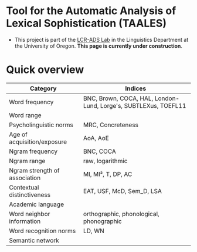 
# Tool for the Automatic Analysis of Lexical Sophistication (TAALES)

- This project is part of the [LCR-ADS Lab](https://lcr-ads-lab.github.io/LCR-ADS-Home/) in the Linguistics Department at the University of Oregon. **This page is currently under construction**.  

# Quick overview

| Category                                    | Indices                                 |
|---------------------------------------------|-----------------------------------------|
| Word frequency                              | BNC, Brown, COCA, HAL, London-Lund, Lorge's, SUBTLEXus, TOEFL11                                       |
| Word range                                  |                                         |
| Psycholinguistic norms                      | MRC, Concreteness         |
| Age of acquisition/exposure                 | AoA, AoE                                |
| Ngram frequency                             | BNC, COCA                               |
| Ngram range                                 | raw, logarithmic                        |
| Ngram strength of association               | MI, MI², T, DP, AC                      |
| Contextual distinctiveness                  | EAT, USF, McD, Sem_D, LSA               |
| Academic language                           |                                         |
| Word neighbor information                   | orthographic, phonological, phonographic|
| Word recognition norms                      | LD, WN                                  |
| Semantic network                            |                                         |
